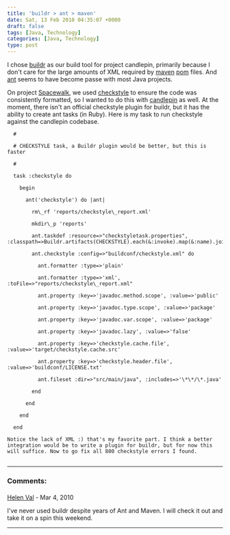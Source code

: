 ```yaml
---
title: 'buildr > ant > maven'
date: Sat, 13 Feb 2010 04:35:07 +0000
draft: false
tags: [Java, Technology]
categories: [Java, Technology]
type: post
---
```


I chose [buildr](http://buildr.apache.org) as our build tool for project candlepin, primarily because I don't care for the large amounts of XML required by [maven](http://maven.apache.org/) [pom](http://maven.apache.org/guides/introduction/introduction-to-the-pom.html) files. And [ant](http://ant.apache.org/) seems to have become passe with most Java projects.

On project [Spacewalk](https://fedorahosted.org/spacewalk/), we used [checkstyle](http://checkstyle.sourceforge.net/) to ensure the code was consistently formatted, so I wanted to do this with [candlepin](https://fedorahosted.org/candlepin/) as well. At the moment, there isn't an official checkstyle plugin for buildr, but it has the ability to create ant tasks (in Ruby). Here is my task to run checkstyle against the candlepin codebase.

```
  #

  # CHECKSTYLE task, a Buildr plugin would be better, but this is faster

  #

  task :checkstyle do

    begin

      ant('checkstyle') do |ant|

        rm\_rf 'reports/checkstyle\_report.xml'

        mkdir\_p 'reports'

        ant.taskdef :resource=>"checkstyletask.properties", :classpath=>Buildr.artifacts(CHECKSTYLE).each(&:invoke).map(&:name).join(File::PATH\_SEPARATOR)

        ant.checkstyle :config=>"buildconf/checkstyle.xml" do

          ant.formatter :type=>'plain'

          ant.formatter :type=>'xml', :toFile=>"reports/checkstyle\_report.xml"

          ant.property :key=>'javadoc.method.scope', :value=>'public'

          ant.property :key=>'javadoc.type.scope', :value=>'package'

          ant.property :key=>'javadoc.var.scope', :value=>'package'

          ant.property :key=>'javadoc.lazy', :value=>'false'

          ant.property :key=>'checkstyle.cache.file', :value=>'target/checkstyle.cache.src'

          ant.property :key=>'checkstyle.header.file', :value=>'buildconf/LICENSE.txt'

          ant.fileset :dir=>"src/main/java", :includes=>'\*\*/\*.java'

        end

      end

    end

  end

Notice the lack of XML :) that's my favorite part. I think a better integration would be to write a plugin for buildr, but for now this will suffice. Now to go fix all 800 checkstyle errors I found.


```
---
### Comments:
####
[Helen Val](http://fiveholiday55.blogspot.com "helenval@hotmail.com") - <time datetime="2010-03-25 14:09:01">Mar 4, 2010</time>

I've never used buildr despite years of Ant and Maven. I will check it out and take it on a spin this weekend.
<hr />
